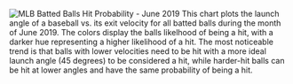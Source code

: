 ![MLB Batted Balls Hit Probability - June 2019](https://github.com/DesiPilla/DSPS_dPilla/new/master/HW8/mlbplot.png)
This chart plots the launch angle of a baseball vs. its exit velocity for all batted balls during the month of June 2019. The colors display the balls likelhood of being a hit, with a darker hue representing a higher likelihood of a hit. The most noticeable trend is that balls with lower velocities need to be hit with a more ideal launch angle (45 degrees) to be considered a hit, while harder-hit balls can be hit at lower angles and have the same probability of being a hit.
